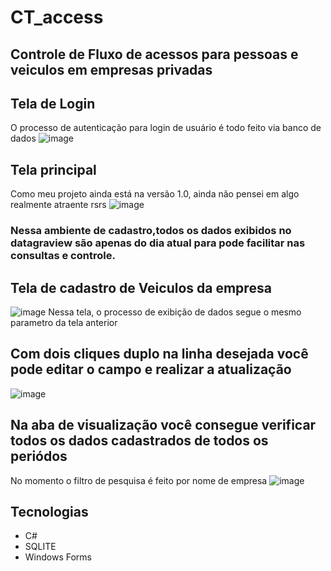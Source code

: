 # CT_access



## Controle de Fluxo de acessos para pessoas e veiculos em empresas privadas

## Tela de Login
O processo de autenticação para login de usuário é todo feito via banco de dados
![image](https://github.com/user-attachments/assets/9d70d132-8a2b-4764-9325-f3126ed8196f)

## Tela principal
Como meu projeto ainda está na versão 1.0, ainda não pensei em algo realmente atraente rsrs
![image](https://github.com/user-attachments/assets/5600d39e-fd9f-4e51-acdf-ea1e842d5fa2)
### Nessa ambiente de cadastro,todos os dados exibidos no datagraview são apenas do dia atual para pode facilitar nas consultas e controle.

## Tela de cadastro de Veiculos da empresa
![image](https://github.com/user-attachments/assets/da7697fa-22c4-49fb-bda9-230c5740e728)
Nessa tela, o processo de exibição de dados segue o mesmo parametro da tela anterior

## Com dois cliques duplo na linha desejada você pode editar o campo e realizar a atualização
![image](https://github.com/user-attachments/assets/585132fe-097a-4a57-8ff3-7af398d34095)

## Na aba de visualização você consegue verificar todos os dados cadastrados de todos os periódos 
No momento o filtro de pesquisa é feito por nome de empresa
![image](https://github.com/user-attachments/assets/31ae3492-7822-48e1-8104-a37bc565085b)

## Tecnologias
- C#
- SQLITE
- Windows Forms


